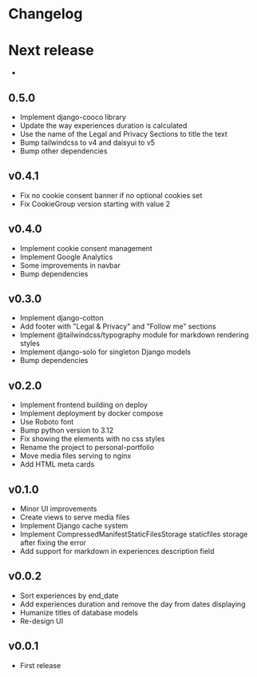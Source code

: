 # Changelog

# Next release

-

## 0.5.0

- Implement django-cooco library
- Update the way experiences duration is calculated
- Use the name of the Legal and Privacy Sections to title the text
- Bump tailwindcss to v4 and daisyui to v5
- Bump other dependencies

## v0.4.1

- Fix no cookie consent banner if no optional cookies set
- Fix CookieGroup version starting with value 2

## v0.4.0

- Implement cookie consent management
- Implement Google Analytics
- Some improvements in navbar
- Bump dependencies

## v0.3.0

- Implement django-cotton
- Add footer with "Legal & Privacy" and "Follow me" sections
- Implement @tailwindcss/typography module for markdown rendering styles
- Implement django-solo for singleton Django models
- Bump dependencies

## v0.2.0

- Implement frontend building on deploy
- Implement deployment by docker compose
- Use Roboto font
- Bump python version to 3.12
- Fix showing the elements with no css styles
- Rename the project to personal-portfolio
- Move media files serving to nginx
- Add HTML meta cards

## v0.1.0

- Minor UI improvements
- Create views to serve media files
- Implement Django cache system
- Implement CompressedManifestStaticFilesStorage staticfiles storage after fixing the error
- Add support for markdown in experiences description field

## v0.0.2

- Sort experiences by end_date
- Add experiences duration and remove the day from dates displaying
- Humanize titles of database models
- Re-design UI

## v0.0.1

- First release
